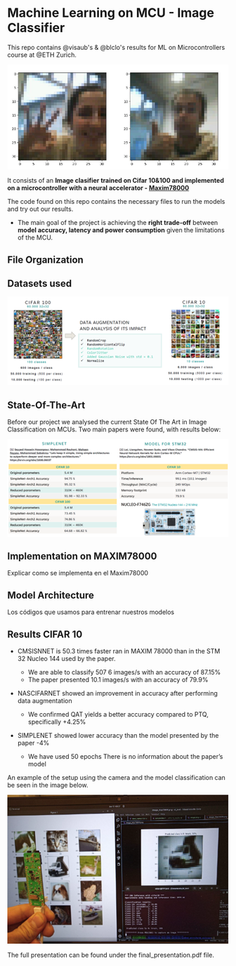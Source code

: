 # Machine Learning on MCU - Image Classifier

This repo contains @visaub's & @blclo's results for ML on Microcontrollers course at @ETH Zurich.

![intro_image_taken_with_mcu](media\welcome_picture.png)

It consists of an **Image clasifier trained on Cifar 10&100 and implemented on a microcontroller with a neural accelerator - [Maxim78000](https://github.com/MaximIntegratedAI/MaximAI_Documentation/blob/master/MAX78000_Feather/README.md)**

The code found on this repo contains the necessary files to run the models and try out our results.

- The main goal of the project is achieving the **right trade-off** between **model accuracy, latency and power consumption** given the limitations of the MCU. 

## File Organization

## Datasets used
![datasets](media\dataset_presentation.png)

## State-Of-The-Art
Before our project we analysed the current State Of The Art in Image Classification on MCUs. Two main papers were found, with results below:

![stateart](media\state-of-the-art.png)

## Implementation on MAXIM78000
Explicar como se implementa en el Maxim78000

## Model Architecture

Los códigos que usamos para entrenar nuestros modelos

## Results CIFAR 10
- CMSISNNET is 50.3 times faster ran in MAXIM 78000 than in the STM 32 Nucleo 144 used by the paper.
    - We are able to classify 507 6 images/s with an accuracy of 87.15%
    - The paper presented 10.1 images/s with an accuracy of 79.9%

- NASCIFARNET showed an improvement in accuracy after performing data augmentation 
    - We confirmed QAT yields a better accuracy compared to PTQ, specifically +4.25%

- SIMPLENET showed lower accuracy than the model presented by the paper -4%
    - We have used 50 epochs There is no information about the paper’s model

An example of the setup using the camera and the model classification can be seen in the image below.

![results](media\results.png)

The full presentation can be found under the final_presentation.pdf file.
